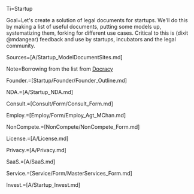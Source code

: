 Ti=Startup

Goal=Let's create a solution of legal documents for startups.  We'll do this by making a list of useful documents, putting some models up, systematizing them, forking for different use cases.  Critical to this is (dixit @mdangear) feedback and use by startups, incubators and the legal community.

Sources=[A/Startup_ModelDocumentSites.md]

Note=Borrowing from the list from <a href="http://www.docracy.com/topic/0ayx3g5yeq2/funding-documents-for-startups?startPdfDownload=false">Docracy</a>

Founder.=[Startup/Founder/Founder_Outline.md]

NDA.=[A/Startup_NDA.md]

Consult.=[Consult/Form/Consult_Form.md]

Employ.=[Employ/Form/Employ_Agt_MChan.md]

NonCompete.=[NonCompete/NonCompete_Form.md]

License.=[A/License.md]

Privacy.=[A/Privacy.md]

SaaS.=[A/SaaS.md]

Service.=[Service/Form/MasterServices_Form.md]

Invest.=[A/Startup_Invest.md]